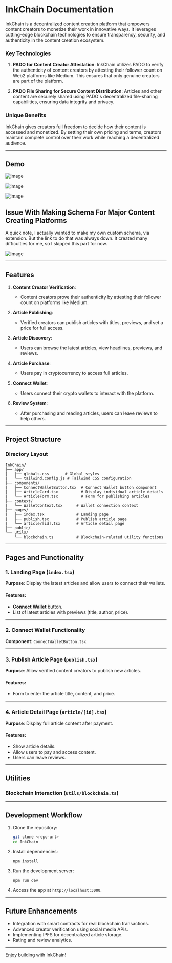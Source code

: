 # InkChain Documentation

InkChain is a decentralized content creation platform that empowers content creators to monetize their work in innovative ways. It leverages cutting-edge blockchain technologies to ensure transparency, security, and authenticity in the content creation ecosystem.

### Key Technologies

1. **PADO for Content Creator Attestation**: InkChain utilizes PADO to verify the authenticity of content creators by attesting their follower count on Web2 platforms like Medium. This ensures that only genuine creators are part of the platform.

2. **PADO File Sharing for Secure Content Distribution**: Articles and other content are securely shared using PADO's decentralized file-sharing capabilities, ensuring data integrity and privacy.

### Unique Benefits

InkChain gives creators full freedom to decide how their content is accessed and monetized. By setting their own pricing and terms, creators maintain complete control over their work while reaching a decentralized audience.

---

## Demo
![image](https://github.com/user-attachments/assets/710eeff9-8eab-4031-bef7-658bf53ee4dc)

![image](https://github.com/user-attachments/assets/e75bdd00-7207-4ea8-a86e-c8856913dc1d)

![image](https://github.com/user-attachments/assets/2fd909c9-ca28-4062-bceb-88b404da9ec0)


## Issue With Making Schema For Major Content Creating Platforms

A quick note, I actually wanted to make my own custom schema, via extension. But the link to do that was always down. It created many difficulties for me, so I skipped this part for now. 

![image](https://github.com/user-attachments/assets/3272fbc4-136d-44d8-8ae8-80e6cfb2b131)

---

## Features

1. **Content Creator Verification**:
   - Content creators prove their authenticity by attesting their follower count on platforms like Medium.

2. **Article Publishing**:
   - Verified creators can publish articles with titles, previews, and set a price for full access.

3. **Article Discovery**:
   - Users can browse the latest articles, view headlines, previews, and reviews.

4. **Article Purchase**:
   - Users pay in cryptocurrency to access full articles.

5. **Connect Wallet**:
   - Users connect their crypto wallets to interact with the platform.

6. **Review System**:
   - After purchasing and reading articles, users can leave reviews to help others.

---

## Project Structure

### Directory Layout
```
InkChain/
├── app/
|   ├── globals.css       # Global styles
|   └── tailwind.config.js # Tailwind CSS configuration
├── components/
|   ├── ConnectWalletButton.tsx  # Connect Wallet button component
|   ├── ArticleCard.tsx          # Display individual article details
|   └── ArticleForm.tsx          # Form for publishing articles
├── context/
|   └── WalletContext.tsx      # Wallet connection context
├── pages/
|   ├── index.tsx              # Landing page
|   ├── publish.tsx            # Publish article page
|   └── article/[id].tsx       # Article detail page
├── public/
└── utils/
    └── blockchain.ts          # Blockchain-related utility functions
```

---

## Pages and Functionality

### 1. Landing Page (`index.tsx`)
**Purpose**: Display the latest articles and allow users to connect their wallets.

#### Features:
- **Connect Wallet** button.
- List of latest articles with previews (title, author, price).

---

### 2. Connect Wallet Functionality
**Component**: `ConnectWalletButton.tsx`

---

### 3. Publish Article Page (`publish.tsx`)
**Purpose**: Allow verified content creators to publish new articles.

#### Features:
- Form to enter the article title, content, and price.

---

### 4. Article Detail Page (`article/[id].tsx`)
**Purpose**: Display full article content after payment.

#### Features:
- Show article details.
- Allow users to pay and access content.
- Users can leave reviews.

---

## Utilities

### Blockchain Interaction (`utils/blockchain.ts`)

---

## Development Workflow
1. Clone the repository:
   ```bash
   git clone <repo-url>
   cd InkChain
   ```
2. Install dependencies:
   ```bash
   npm install
   ```
3. Run the development server:
   ```bash
   npm run dev
   ```
4. Access the app at `http://localhost:3000`.

---

## Future Enhancements
- Integration with smart contracts for real blockchain transactions.
- Advanced creator verification using social media APIs.
- Implementing IPFS for decentralized article storage.
- Rating and review analytics.

---

Enjoy building with InkChain!

